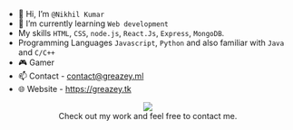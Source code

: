 - 👋 Hi, I’m `@Nikhil Kumar`
- 🌱 I’m currently learning `Web development`
- My skills `HTML`, `CSS`, `node.js`, `React.Js`, `Express`, `MongoDB`.
- Programming Languages `Javascript`, `Python` and also familiar with `Java` and `C/C++`
- 🎮 Gamer
- 📫 Contact - contact@greazey.ml
- 🌐 Website - https://greazey.tk

<div align="center">
  <a href="https://open.spotify.com/user/6s6pbtefezpookh8gwnkko15v">
    <img src="https://open.spotify.com/user/4x9xrgbta68uqm9svbszex06k">
  </a>
</div>

<div align="center">
Check out my work and feel free to contact me.

</div>
